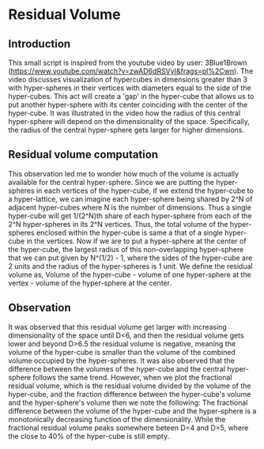 # Residual Volume

## Introduction 
This small script is inspired from the youtube video by user: 3Blue1Brown (https://www.youtube.com/watch?v=zwAD6dRSVyI&frags=pl%2Cwn).
The video discusses visualization of hypercubes in dimensions greater than 3 with hyper-spheres in their vertices with diameters
equal to the side of the hyper-cubes. This act will create a 'gap' in the hyper-cube that allows us to put another hyper-sphere
with its center coinciding with the center of the hyper-cube. It was illustrated in the video how the radius of this central
hyper-sphere will depend on the dimensionality of the space. Specifically, the radius of the central hyper-sphere gets larger
for higher dimensions. 

## Residual volume computation

This observation led me to wonder how much of the volume is actually available for the central hyper-sphere. Since we are putting
the hyper-spheres in each vertices of the hyper-cube, if we extend the hyper-cube to a hyper-lattice, we can imagine each hyper-sphere
being shared by 2^N of adjacent hyper-cubes where N is the number of dimensions. Thus a single hyper-cube will get 1/(2^N)th 
share of each hyper-sphere from each of the 2^N hyper-spheres in its 2^N vertices. Thus, the total volume of the hyper-spheres 
enclosed within the hyper-cube is same a that of a single hyper-cube in the vertices. Now if we are to put a hyper-sphere at the
center of the hyper-cube, the largest radius of this non-overlapping hyper-sphere that we can put given by N^(1/2) - 1, where
the sides of the hyper-cube are 2 units and the radius of the hyper-spheres is 1 unit. We define the residual volume as,
Volume of the hyper-cube - volume of one hyper-sphere at the vertex - volume of the hyper-sphere at the center.

## Observation 

It was observed that this residual volume get larger with increasing dimensionality of the space until D<6, and then the 
residual volume gets lower and beyond D>6.5 the residual volume is negative, meaning the volume of the hyper-cube is smaller than the
volume of the combined volume occupied by the hyper-spheres. It was also observed that the difference between the volumes of the hyper-cube and the central hyper-sphere follows the same trend. 
However, when we plot the fractional residual volume, which is the residual volume divided by the volume of the hyper-cube, and the fraction difference between the hyper-cube's volume and the hyper-sphere's volume then we note the following:
The fractional difference between the volume of the hyper-cube and the hyper-sphere is a monotonically decreasing function of the dimensionality. While the fractional residual volume peaks somewhere beteen D=4 and D=5, where the close to 40% of the hyper-cube is still empty.
